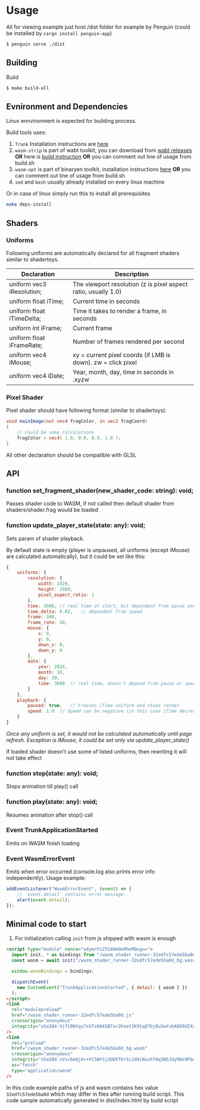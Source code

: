 # Usage

All for viewing example just host /dist folder for example by Penguin (could be installed by `cargo install penguin-app`)

```bash
$ penguin serve ./dist
```

## Building

Build

```bash
$ make build-all
```

## Evnironment and Dependencies

Linux ennvironment is expected for building process.

Build tools uses:

1. `Trunk` Installation instructions are [here](https://trunkrs.dev/#install)
2. `wasm-strip` is part of wabt toolkit, you can download from [wabt releases](https://github.com/WebAssembly/wabt/releases) <b>OR</b> here is [build instruction](https://github.com/WebAssembly/wabt) <b>OR</b> you can comment out line of usage from build.sh
3. `wasm-opt` is part of binaryen toolkit, installation instructions [here](https://github.com/WebAssembly/binaryen?tab=readme-ov-file#releases) <b>OR</b> you can comment out line of usage from build.sh
4. `sed` and `bash` usually already installed on every linux machine

Or in case of linux simply run this to install all prerequisites

```bash
make deps-install
```

## Shaders

### Uniforms

Following uniforms are automatically declared for all fragment shaders similar to shadertoys.

| Declaration               | Description                                                    |
| ------------------------- | -------------------------------------------------------------- |
| uniform vec3 iResolution; | The viewport resolution (z is pixel aspect ratio, usually 1.0) |
| uniform float iTime;      | Current time in seconds                                        |
| uniform float iTimeDelta; | Time it takes to render a frame, in seconds                    |
| uniform int iFrame;       | Current frame                                                  |
| uniform float iFrameRate; | Number of frames rendered per second                           |
| uniform vec4 iMouse;      | xy = current pixel coords (if LMB is down). zw = click pixel   |
| uniform vec4 iDate;       | Year, month, day, time in seconds in .xyzw                     |

### Pixel Shader

Pixel shader should have following format (similar to shadertoys):

```GLSL
void mainImage(out vec4 fragColor, in vec2 fragCoord)
{
    // Could be some calculations
    fragColor = vec4( 1.0, 0.0, 0.0, 1.0 );
}
```

All other declaration should be compatible with GLSL

## API

### function set_fragment_shader(new_shader_code: string): void;

Passes shader code to WASM, if not called then default shader from shaders/shader.frag would be loaded

### function update_player_state(state: any): void;

Sets param of shader playback.

By default state is empty (player is unpaused, all uniforms (except iMouse) are calculated automatically), but it could be set like this:

```JavaScript
{
    uniforms: {
        resolution: {
            width: 1920,
            height: 1080,
            pixel_aspect_ratio: 1
        },
        time: 3600, // real time at start, but dependent from pause and speed
        time_delta: 0.02,   // dependent from speed
        frame: 100,
        frame_rate: 50,
        mouse: {
            x: 0,
            y: 0,
            down_x: 0,
            down_y: 0
        },
        date: {
            year: 2024,
            month: 10,
            day: 30,
            time: 3600  // real time, doesn't depend from pause or speed
        }
    },
    playback: {
        paused: true,   // Freezes iTime uniform and stops render
        speed: 1.0  // Speed can be negative (in this case iTime decreases and playback is backward) and zero (in this case iTime freezes, but this option doesn't stop render)
    }
}
```

<i> Once any uniform is set, it would not be calculated automatically until page refresh. Exception is iMouse, it could be set only via update_player_state() </i>

If loaded shader doesn't use some of listed uniforms, then rewriting it will not take effect

### function stop(state: any): void;

Stops animation till play() call

### function play(state: any): void;

Resumes animation after stop() call

### Event TrunkApplicationStarted

Emits on WASM finish loading

### Event WasmErrorEvent
<!-- qqq : ? -->

Emits when error occurred (console.log also prints error info independently). Usage example:

```Javascript
addEventListener("WasmErrorEvent", (event) => {
    // `event.detail` contains error message.
    alert(event.detail);
});
```

## Minimal code to start

1. For initialization calling `init` from js shipped with wasm is enough

```html
<script type="module" nonce="u4yenYsZSS48mOe0heMQug==">
  import init, * as bindings from "/wasm_shader_runner-32edfc57ede5ba0d.js";
  const wasm = await init("/wasm_shader_runner-32edfc57ede5ba0d_bg.wasm");

  window.wasmBindings = bindings;

  dispatchEvent(
    new CustomEvent("TrunkApplicationStarted", { detail: { wasm } })
  );
</script>
<link
  rel="modulepreload"
  href="/wasm_shader_runner-32edfc57ede5ba0d.js"
  crossorigin="anonymous"
  integrity="sha384-VjfC0Ntqs7xkTz8AA5BTur2hnet1K9tqQ7bj8uSwYubAEK6UIXyRf0R9SeeTuX8+"
/>
<link
  rel="preload"
  href="/wasm_shader_runner-32edfc57ede5ba0d_bg.wasm"
  crossorigin="anonymous"
  integrity="sha384-zVsc6mQjH++FC5WYSj3OEKfKrSiJd4iNxuhf0q3W5JdyMAV4Pbo1QKA1NZEYNfqh"
  as="fetch"
  type="application/wasm"
/>
```

In this code example paths of js and wasm contains hex value `32edfc57ede5ba0d` which may differ in files after running build script.
This code sample automatically generated in dist/index.html by build script
